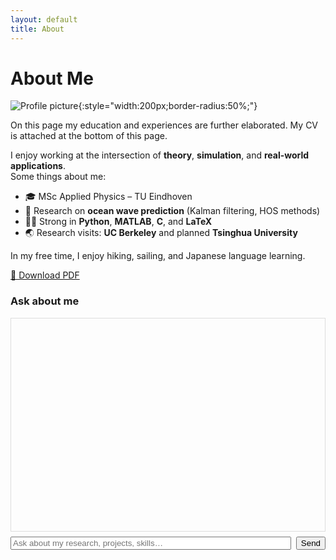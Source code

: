```yaml
---
layout: default
title: About
---
```


# About Me

![Profile picture](assets/images/profile.jpg){:style="width:200px;border-radius:50%;"}

On this page my education and experiences are further elaborated. My CV is attached at the bottom of this page.


I enjoy working at the intersection of **theory**, **simulation**, and **real-world applications**.  
Some things about me:

- 🎓 MSc Applied Physics – TU Eindhoven
- 🌊 Research on **ocean wave prediction** (Kalman filtering, HOS methods)
- 🧑‍💻 Strong in **Python**, **MATLAB**, **C**, and **LaTeX**
- 🌏 Research visits: **UC Berkeley** and planned **Tsinghua University**

In my free time, I enjoy hiking, sailing, and Japanese language learning.

  
[📄 Download PDF](assets/Lars_ten_Hacken_CV.pdf)

<!-- === SIMPLE WEBLLM CHAT (WORKING MINIMAL) === -->
<div id="llm-chat" style="max-width:900px;margin:auto">
  <h3>Ask about me</h3>
  <div id="llm-log" style="border:1px solid #ddd;height:320px;overflow:auto;padding:10px;font-family:monospace;white-space:pre-wrap"></div>
  <div style="margin-top:8px;display:flex;gap:8px">
    <input id="llm-q" placeholder="Ask about my research, projects, skills…" style="flex:1">
    <button id="llm-send">Send</button>
  </div>
  <div id="llm-status" style="margin-top:6px;color:#666"></div>
</div>

<script type="module">
  import { CreateMLCEngine, prebuiltAppConfig } from "https://esm.run/@mlc-ai/web-llm@0.2.79";

  // --- DOM helpers ---
  const logEl = document.getElementById("llm-log");
  const statusEl = document.getElementById("llm-status");
  const qEl = document.getElementById("llm-q");
  const sendBtn = document.getElementById("llm-send");
  const add = (who, text) => {
    const d = document.createElement("div");
    d.textContent = `${who}: ${text}`;
    logEl.appendChild(d);
    logEl.scrollTop = logEl.scrollHeight;
  };

  if (!("gpu" in navigator)) {
    add("Error", "WebGPU not available. Use latest Chrome/Edge via HTTPS.");
    throw new Error("No WebGPU");
  }

  // --- Load profile context from JSON ---
  const BASE = "{{ site.baseurl }}" || "";
  let PROFILE = { bio: "", highlights: [], projects: [] };
  try {
    const resp = await fetch(`${BASE}/assets/about.json`, { cache: "no-store" });
    if (!resp.ok) throw new Error(`HTTP ${resp.status}`);
    PROFILE = await resp.json();
  } catch (e) {
    add("Error", "Could not load /assets/about.json");
    console.error(e);
  }

  const PROFILE_CONTEXT = `BIO: ${PROFILE.bio}
HIGHLIGHTS: ${PROFILE.highlights?.join("; ")}
PROJECTS: ${(PROFILE.projects||[]).map(p => `${p.title}: ${p.desc}`).join(" | ")}`;

  // --- Pick a small instruct model ---
  const models = prebuiltAppConfig.model_list || [];
  const instruct = models.filter(m => /Instruct/.test(m.model_id))
                         .sort((a,b) => (a.vram_required_mb||1e9) - (b.vram_required_mb||1e9));
  //const MODEL_ID = (instruct[0]?.model_id) || (models[0]?.model_id);
  const MODEL_ID = "Qwen2.5-7B-Instruct-q4f32_1-MLC";
  if (!MODEL_ID) {
    add("Error", "No prebuilt models available.");
    throw new Error("No models");
  }

  const initProgressCallback = (p) => {
    statusEl.textContent = p.text + (p.url ? " :: " + p.url : "");
  };

  let engine;
  try {
    statusEl.textContent = `Loading model: ${MODEL_ID} …`;
    engine = await CreateMLCEngine(MODEL_ID, { initProgressCallback, wasmNumThreads: 1, gpuMemoryUtility: 0.9 });
    statusEl.textContent = `Model ready: ${MODEL_ID}`;
  } catch (e) {
    console.error("Model load failed", e);
    add("Error", "Model load failed.");
    throw e;
  }

  // --- Ask helper with context ---
    async function ask(q) {
    const sys =
    `You are an assistant that answers questions about Lars using the PROFILE CONTEXT.
    - Do NOT quote or reproduce the PROFILE CONTEXT verbatim.
    - Summarize relevant facts from the context in your own words.
    - If a question is unrelated to Lars, say briefly that you only answer questions about Lars.
    - Do not answer politics or religion related questions.
    - Do not fabricate Lars his opinions or beliefs.
    - Keep answers brief with a maximum of three sentences.

    ### EXAMPLES
    Prompt: What programming languages does Lars use?
    Response: Python, MATLAB, C and LaTeX feature most in his work.

    ### PROFILE CONTEXT (DO NOT SHOW THIS IN OUTPUT)
    ${PROFILE_CONTEXT}`;

    const out = await engine.chat.completions.create({
        messages: [
        { role: "system", content: sys },
        { role: "user",   content: q  }
        ],
        temperature: 0.2,
        max_tokens: 192,
        // Optional stop to prevent echoing the section header
        stop: ["### PROFILE CONTEXT"]
    });
    return out.choices[0].message.content.trim();
    }

  // --- UI wiring ---
  async function handleSend() {
    const q = qEl.value.trim();
    if (!q) return;
    add("You", q);
    qEl.value = "";
    statusEl.textContent = "Thinking…";
    try {
      add("Bot", await ask(q));
    } catch (e) {
      console.error(e);
      add("Error", "Generation error.");
    } finally {
      statusEl.textContent = "";
    }
  }
  sendBtn.addEventListener("click", handleSend);
  qEl.addEventListener("keydown", ev => { if (ev.key === "Enter") handleSend(); });

  add("System", `Loaded ${MODEL_ID} with context. Ask me something!`);
</script>
